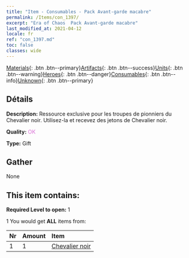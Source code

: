 ```yaml
---
title: "Item - Consumables - Pack Avant-garde macabre"
permalink: /Items/con_1397/
excerpt: "Era of Chaos  Pack Avant-garde macabre"
last_modified_at: 2021-04-12
locale: fr
ref: "con_1397.md"
toc: false
classes: wide
---
```

 [Materials](/fr/Items/){: .btn .btn--primary}[Artifacts](/fr/Items/Artifacts/){: .btn .btn--success}[Units](/fr/Items/Units/){: .btn .btn--warning}[Heroes](/fr/Items/Heroes/){: .btn .btn--danger}[Consumables](/fr/Items/Consumables/){: .btn .btn--info}[Unknown](/fr/Items/Unknown/){: .btn .btn--primary}

## Détails
 **Description:** Ressource exclusive pour les troupes de pionniers du Chevalier noir. Utilisez-la et recevez des jetons de Chevalier noir.

 **Quality:** <span style="color: #DA70D6">OK</span>

 **Type:** Gift

## Gather

  None

## This item contains:

 **Required Level to open:** 1

 1 You would get **ALL** items  from:

  | Nr | Amount |     Item    |
  |:---|:-------|:------------|
  | 1 | 1 | [Chevalier noir](/fr/Items/unt_213/) | 
